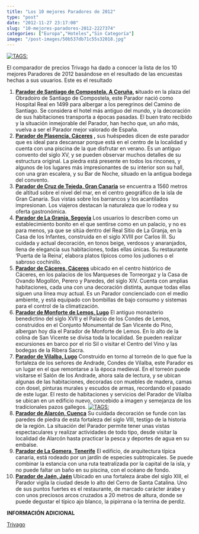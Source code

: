 ```yaml
---
title: "Los 10 mejores Paradores de 2012"
type: "post"
date: "2012-11-27 23:17:00"
slug: "10-mejores-paradores-2012-2227374"
categories: ["Europa","Hoteles","Sin Categoría"]
image: "/post-images/50b537db71c55s32018.jpg"
---
```


 [![ TAGS:](/post-images/50b537db71c55s32018.jpg "interior del Parador de Plasencia")](/post-images/50b537db71c55s32018.jpg)

 El comparador de precios Trivago ha dado a conocer la lista de los 10 mejores Paradores de 2012 basándose en el resultado de las encuestas hechas a sus usuarios. Este es el resultado

1. **[Parador de Santiago de Compostela, A Coruña](http://www.trivago.es/santiago-de-compostela-31777/hotel/parador-de-santiago-de-compostela-110895), s**ituado en la plaza del Obradoiro de Santiago de Compostela, este Parador nació como Hospital Real en 1499 para albergar a los peregrinos del Camino de Santiago. Se considera el hotel más antiguo del mundo, y la decoración de sus habitaciones transporta a épocas pasadas. El buen trato recibido y la situación inmejorable del Parador, han hecho que, un año más, vuelva a ser el Parador mejor valorado de España.
2. **[Parador de Plasencia, Cáceres](http://www.trivago.es/plasencia-102624/hotel/parador-de-plasencia-156545) ,** sus huéspedes dicen de este parador que es ideal para descansar porque está en el centro de la localidad y cuenta con una piscina de la que disfrutar en verano. Es un antiguo convento del siglo XV, y se pueden observar muchos detalles de su estructura original. La piedra está presente en todos los rincones, y algunos de los lugares más impresionantes de su interior son su hall, con una gran escalera, y su Bar de Noche, situado en la antigua bodega del convento.
3. **[Parador de Cruz de Tejeda, Gran Canaria](http://www.trivago.es/cruz-de-tejeda-94729/hotel/parador-de-cruz-de-tejeda-163295)** se encuentra a 1560 metros de altitud sobre el nivel del mar, en el centro geográfico de la isla de Gran Canaria. Sus vistas sobre los barrancos y los acantilados impresionan. Los viajeros destacan la naturaleza que lo rodea y su oferta gastronómica.
4. **[Parador de La Granja, Segovia](http://www.trivago.es/san-ildefonso-115382/hotel/parador-de-la-granja-175847)** Los usuarios lo describen como un establecimiento bonito en el que sentirse como en un palacio, y no es para menos, ya que se sitúa dentro del Real Sitio de La Granja, en la Casa de los Infantes, construida en el siglo XVIII por Carlos III. Su cuidada y actual decoración, en tonos beige, verdosos y anaranjados, llena de elegancia sus habitaciones, todas ellas únicas. Su restaurante ‘Puerta de la Reina’, elabora platos típicos como los judiones o el sabroso cochinillo.
5. **[Parador de Cáceres, Cáceres](http://www.trivago.es/caceres-31770/hotel/parador-de-caceres-110646)** ubicado en el centro histórico de Cáceres, en los palacios de los Marqueses de Torreorgaz y la Casa de Ovando Mogollón, Perero y Paredes, del siglo XIV. Cuenta con amplias habitaciones, cada una con una decoración distinta, aunque todas ellas siguen una línea muy actual. Es un Parador concienciado con el medio ambiente, y está equipado con bombillas de bajo consumo y sistemas para el control de la climatización.
6. **[Parador de Monforte de Lemos, Lugo](http://www.trivago.es/monforte-de-lemos-102675/hotel/parador-de-monforte-de-lemos-157670)**  El antiguo monasterio benedictino del siglo XVII y el Palacio de los Condes de Lemos, construidos en el Conjunto Monumental de San Vicente do Pino, albergan hoy día el Parador de Monforte de Lemos. En lo alto de la colina de San Vicente se divisa toda la localidad. Se pueden realizar excursiones en barco por el río Sil o visitar el Centro del Vino y las bodegas de la Ribera Sacra.
7. **[Parador de Vilalba, Lugo](http://www.trivago.es/villalba-102678/hotel/parador-de-villalba-157878)** Construido en torno al torreón de lo que fue la fortaleza de los señores de Andrade, Condes de Vilalba, este Parador es un lugar en el que remontarse a la época medieval. En el torreón puede visitarse el Salón de los Andrade, ahora sala de lectura, y se ubican algunas de las habitaciones, decoradas con muebles de madera, camas con dosel, pinturas murales y escudos de armas, recordando el pasado de este lugar. El resto de habitaciones y servicios del Parador de Vilalba se ubican en un edificio nuevo, concebido a imagen y semejanza de los tradicionales pazos gallegos. [![ TAGS:](/post-images/50b53841f386as149466.jpg "habitación del Parador de Alcorcón")](/post-images/50b53841f386as149466.jpg)
8. **[Parador de Alarcón, Cuenca](http://www.trivago.es/alarcon-103222/hotel/parador-de-alarcon-112239)**  Su cuidada decoración se funde con las paredes de piedra de esta fortaleza del siglo VIII, testigo de la historia de la región. La situación del Parador permite tener unas vistas espectaculares y realizar actividades de todo tipo, desde visitar la localidad de Alarcón hasta practicar la pesca y deportes de agua en su embalse.
9. **[Parador de La Gomera, Tenerife](http://www.trivago.es/san-sebastian-de-la-gomera-31853/hotel/parador-de-la-gomera-7435)**  El edificio, de arquitectura típica canaria, está rodeado por un jardín de especies subtropicales. Se puede combinar la estancia con una ruta teatralizada por la capital de la isla, y no puede faltar un baño en su piscina, con el océano de fondo.
10. **[Parador de Jaén, Jaén](http://www.trivago.es/jaen-31515/hotel/parador-de-jaen-110787)** Ubicado en una fortaleza árabe del siglo XIII, el Parador vigila la ciudad desde lo alto del Cerro de Santa Catalina. Uno de sus puntos fuertes es el restaurante, de marcado carácter árabe y con unos preciosos arcos cruzados a 20 metros de altura, donde se puede degustar el típico ajo blanco, la pipirrana o la terrina de perdiz.

 **INFORMACIÓN ADICIONAL**

 [Trivago](http://www.trivago.com)